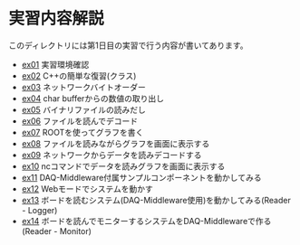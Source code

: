 実習内容解説
============

このディレクトリには第1日目の実習で行う内容が書いてあります。

- [ex01](ex01/) 実習環境確認
- [ex02](ex02/) C++の簡単な復習(クラス)
- [ex03](ex03/) ネットワークバイトオーダー
- [ex04](ex04/) char bufferからの数値の取り出し
- [ex05](ex05/) バイナリファイルの読みだし
- [ex06](ex06/) ファイルを読んでデコード
- [ex07](ex07/) ROOTを使ってグラフを書く
- [ex08](ex08/) ファイルを読みながらグラフを画面に表示する
- [ex09](ex09/) ネットワークからデータを読みデコードする
- [ex10](ex10/) ncコマンドでデータを読みグラフを画面に表示する
- [ex11](ex11/) DAQ-Middleware付属サンプルコンポーネントを動かしてみる
- [ex12](ex12/) Webモードでシステムを動かす
- [ex13](ex13/) ボードを読むシステム(DAQ-Middleware使用)を動かしてみる(Reader - Logger)
- [ex14](ex14/) ボードを読んでモニターするシステムをDAQ-Middlewareで作る(Reader - Monitor)
